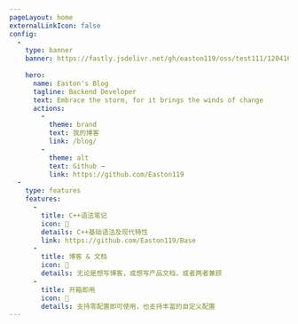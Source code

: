 ```yaml
---
pageLayout: home
externalLinkIcon: false
config:
  -
    type: banner
    banner: https://fastly.jsdelivr.net/gh/easton119/oss/test111/120416478_p0_master1200.jpg
    
    hero:
      name: Easton's Blog
      tagline: Backend Developer
      text: Embrace the storm, for it brings the winds of change
      actions:
        -
          theme: brand
          text: 我的博客
          link: /blog/
        -
          theme: alt
          text: Github →
          link: https://github.com/Easton119
  -
    type: features
    features:
      - 
        title: C++语法笔记
        icon: 📖
        details: C++基础语法及现代特性
        link: https://github.com/Easton119/Base
      -
        title: 博客 & 文档
        icon: 📖
        details: 无论是想写博客，或想写产品文档，或者两者兼顾
      -
        title: 开箱即用
        icon: 🚀
        details: 支持零配置即可使用，也支持丰富的自定义配置
---
```

